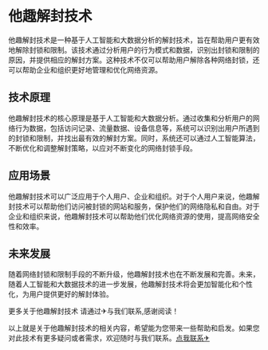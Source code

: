 # 他趣解封技术

他趣解封技术是一种基于人工智能和大数据分析的解封技术，旨在帮助用户更有效地解除封锁和限制。该技术通过分析用户的行为模式和数据，识别出封锁和限制的原因，并提供相应的解封方案。这种技术不仅可以帮助用户解除各种网络封锁，还可以帮助企业和组织更好地管理和优化网络资源。

## 技术原理

他趣解封技术的核心原理是基于人工智能和大数据分析。通过收集和分析用户的网络行为数据，包括访问记录、流量数据、设备信息等，系统可以识别出用户所遇到的封锁和限制，并找出最有效的解封方案。同时，系统还可以通过人工智能算法，不断优化和调整解封策略，以应对不断变化的网络封锁手段。

## 应用场景

他趣解封技术可以广泛应用于个人用户、企业和组织。对于个人用户来说，他趣解封技术可以帮助他们访问被封锁的网站和服务，保护他们的网络隐私和自由。对于企业和组织来说，他趣解封技术可以帮助他们优化网络资源的使用，提高网络安全性和效率。

## 未来发展

随着网络封锁和限制手段的不断升级，他趣解封技术也在不断发展和完善。未来，随着人工智能和大数据技术的进一步发展，他趣解封技术将会更加智能化和个性化，为用户提供更好的解封体验。

更多关于他趣解封技术 请通过✈与我们联系,感谢阅读！

以上就是关于他趣解封技术的相关内容，希望能为您带来一些帮助和启发。如果您对此技术有更多疑问或者需求，欢迎随时与我们联系。[点我联系✈](https://wap.k02.cc)